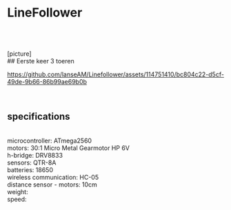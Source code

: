 # LineFollower
<br />

<br />
<br />
[picture]
<br />
## Eerste keer 3 toeren


https://github.com/lanseAM/Linefollower/assets/114751410/bc804c22-d5cf-49de-9b66-86b99ae69b0b


<br />
  
## specifications
<br />
microcontroller: ATmega2560
<br />
motors: 30:1 Micro Metal Gearmotor HP 6V
<br />
h-bridge: DRV8833
<br />
sensors: QTR-8A 
<br />
batteries: 18650
<br />
wireless communication: HC-05
<br />
distance sensor - motors: 10cm
<br />
weight:
<br />
speed: 
<br />
